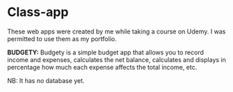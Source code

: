 # Class-app
These web apps were created by me while taking a course on Udemy. I was permitted to use them as my portfolio. 

<strong>BUDGETY:</strong> Budgety is a simple budget app that allows you to record income and expenses, calculates the net balance, calculates and displays in percentage how much each expense affects the total income, etc. 

NB: It has no database yet.
